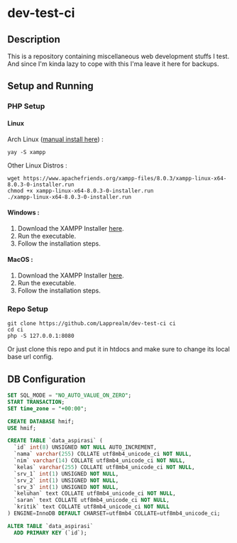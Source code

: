 # dev-test-ci
## Description
This is a repository containing miscellaneous web development stuffs I test.  
And since I'm kinda lazy to cope with this I'ma leave it here for backups.

## Setup and Running
### PHP Setup
#### Linux
Arch Linux ([manual install here](https://irvanma.live/howto-php-archlinux.html)) :
```
yay -S xampp
```

Other Linux Distros :
```
wget https://www.apachefriends.org/xampp-files/8.0.3/xampp-linux-x64-8.0.3-0-installer.run
chmod +x xampp-linux-x64-8.0.3-0-installer.run
./xampp-linux-x64-8.0.3-0-installer.run
```

#### Windows :
1. Download the XAMPP Installer [here](https://www.apachefriends.org/download.html).
2. Run the executable.
3. Follow the installation steps.

#### MacOS :
1. Download the XAMPP Installer [here](https://www.apachefriends.org/xampp-files/8.0.3/xampp-osx-8.0.3-0-vm.dmg).
2. Run the executable.
3. Follow the installation steps.

### Repo Setup
```
git clone https://github.com/Lapprealm/dev-test-ci ci
cd ci
php -S 127.0.0.1:8080
```
Or just clone this repo and put it in htdocs and make sure to change its local base url config.

## DB Configuration
``` SQL
SET SQL_MODE = "NO_AUTO_VALUE_ON_ZERO";
START TRANSACTION;
SET time_zone = "+00:00";

CREATE DATABASE hmif;
USE hmif;

CREATE TABLE `data_aspirasi` (
  `id` int(8) UNSIGNED NOT NULL AUTO_INCREMENT,
  `nama` varchar(255) COLLATE utf8mb4_unicode_ci NOT NULL,
  `nim` varchar(14) COLLATE utf8mb4_unicode_ci NOT NULL,
  `kelas` varchar(255) COLLATE utf8mb4_unicode_ci NOT NULL,
  `srv_1` int(1) UNSIGNED NOT NULL,
  `srv_2` int(1) UNSIGNED NOT NULL,
  `srv_3` int(1) UNSIGNED NOT NULL,
  `keluhan` text COLLATE utf8mb4_unicode_ci NOT NULL,
  `saran` text COLLATE utf8mb4_unicode_ci NOT NULL,
  `kritik` text COLLATE utf8mb4_unicode_ci NOT NULL
) ENGINE=InnoDB DEFAULT CHARSET=utf8mb4 COLLATE=utf8mb4_unicode_ci;

ALTER TABLE `data_aspirasi`
  ADD PRIMARY KEY (`id`);
```
